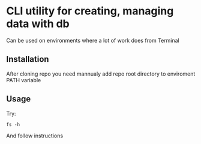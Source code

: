 # CLI utility for creating, managing data with db
Can be used on environments where a lot of work does from Terminal

## Installation
After cloning repo you need mannualy add repo root directory to enviroment PATH variable

## Usage
Try:
```
fs -h
```
And follow instructions

